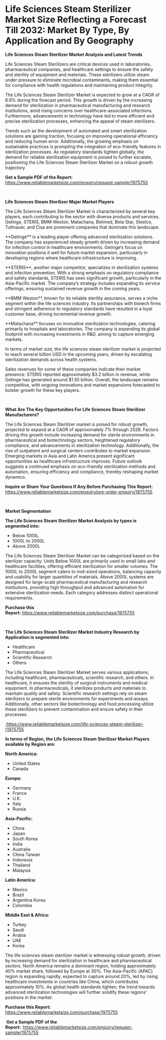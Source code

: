 <p><h1>Life Sciences Steam Sterilizer Market Size Reflecting a Forecast Till 2032: Market By Type, By Application and By Geography</h1></p><p><strong>Life Sciences Steam Sterilizer Market Analysis and Latest Trends</strong></p>
<p><p>Life Sciences Steam Sterilizers are critical devices used in laboratories, pharmaceutical companies, and healthcare settings to ensure the safety and sterility of equipment and materials. These sterilizers utilize steam under pressure to eliminate microbial contaminants, making them essential for compliance with health regulations and maintaining product integrity. </p><p>The Life Sciences Steam Sterilizer Market is expected to grow at a CAGR of 6.9% during the forecast period. This growth is driven by the increasing demand for sterilization in pharmaceutical manufacturing and research institutions, amid rising concerns over healthcare-associated infections. Furthermore, advancements in technology have led to more efficient and precise sterilization processes, enhancing the appeal of steam sterilizers. </p><p>Trends such as the development of automated and smart sterilization solutions are gaining traction, focusing on improving operational efficiency and reducing human error. Additionally, the growing emphasis on sustainable practices is prompting the integration of eco-friendly features in sterilization processes. As regulatory standards tighten globally, the demand for reliable sterilization equipment is poised to further escalate, positioning the Life Sciences Steam Sterilizer Market on a robust growth trajectory.</p></p>
<p><strong>Get a Sample PDF of the Report:&nbsp;</strong> <a href="https://www.reliablemarketsize.com/enquiry/request-sample/1975755?utm_campaign=3075&utm_medium=2&utm_source=Github&utm_content=ia&utm_term=12042025&utm_id=life-sciences-steam-sterilizer">https://www.reliablemarketsize.com/enquiry/request-sample/1975755</a></p>
<p>&nbsp;</p>
<p><strong>Life Sciences Steam Sterilizer Major Market Players</strong></p>
<p><p>The Life Sciences Steam Sterilizer Market is characterized by several key players, each contributing to the sector with diverse products and services. Getinge, STERIS, BMM Weston, Matachana, Belimed, Beta Star, Steelco, Tuttnauer, and Cisa are prominent companies that dominate this landscape.</p><p>**Getinge** is a leading player offering advanced sterilization solutions. The company has experienced steady growth driven by increasing demand for infection control in healthcare environments. Getinge’s focus on innovation positions it well for future market expansion, particularly in developing regions where healthcare infrastructure is improving.</p><p>**STERIS**, another major competitor, specializes in sterilization systems and infection prevention. With a strong emphasis on regulatory compliance and safety standards, STERIS has seen significant growth, particularly in the Asia-Pacific market. The company’s strategy includes expanding its service offerings, ensuring sustained revenue growth in the coming years.</p><p>**BMM Weston**, known for its reliable sterility assurance, serves a niche segment within the life sciences industry. Its partnerships with biotech firms and stringent adherence to regulatory standards have resulted in a loyal customer base, driving incremental revenue growth.</p><p>**Matachana** focuses on innovative sterilization technologies, catering primarily to hospitals and laboratories. The company is expanding its global footprint with increasing investments in R&D, aiming to capture emerging markets.</p><p>In terms of market size, the life sciences steam sterilizer market is projected to reach several billion USD in the upcoming years, driven by escalating sterilization demands across health systems. </p><p>Sales revenues for some of these companies indicate their market presence: STERIS reported approximately $3.2 billion in revenue, while Getinge has generated around $1.55 billion. Overall, the landscape remains competitive, with ongoing innovations and market expansions forecasted to bolster growth for these key players.</p></p>
<p>&nbsp;</p>
<p><strong>What Are The Key Opportunities For Life Sciences Steam Sterilizer Manufacturers?</strong></p>
<p><p>The Life Sciences Steam Sterilizer market is poised for robust growth, projected to expand at a CAGR of approximately 7% through 2028. Factors driving this growth include increasing demand for sterile environments in pharmaceutical and biotechnology sectors, heightened regulatory compliance, and advancements in sterilization technology. Additionally, the rise of outpatient and surgical centers contributes to market expansion. Emerging markets in Asia and Latin America present significant opportunities as healthcare infrastructure improves. Future outlook suggests a continued emphasis on eco-friendly sterilization methods and automation, ensuring efficiency and compliance, thereby reshaping market dynamics.</p></p>
<p><strong>Inquire or Share Your Questions If Any Before Purchasing This Report:</strong> <a href="https://www.reliablemarketsize.com/enquiry/pre-order-enquiry/1975755?utm_campaign=3075&utm_medium=2&utm_source=Github&utm_content=ia&utm_term=12042025&utm_id=life-sciences-steam-sterilizer">https://www.reliablemarketsize.com/enquiry/pre-order-enquiry/1975755</a></p>
<p>&nbsp;</p>
<p><strong>Market Segmentation</strong></p>
<p><strong>The Life Sciences Steam Sterilizer Market Analysis by types is segmented into:</strong></p>
<p><ul><li>Below 1000L</li><li>1000L to 2000L</li><li>Above 2000L</li></ul></p>
<p><p>The Life Sciences Steam Sterilizer Market can be categorized based on the sterilizer capacity. Units Below 1000L are primarily used in small labs and healthcare facilities, offering efficient sterilization for smaller volumes. The 1000L to 2000L segment caters to mid-sized operations, balancing capacity and usability for larger quantities of materials. Above 2000L systems are designed for large-scale pharmaceutical manufacturing and research institutions, providing high throughput and advanced automation for extensive sterilization needs. Each category addresses distinct operational requirements.</p></p>
<p><strong>Purchase this Report:&nbsp;</strong><a href="https://www.reliablemarketsize.com/purchase/1975755?utm_campaign=3075&utm_medium=2&utm_source=Github&utm_content=ia&utm_term=12042025&utm_id=life-sciences-steam-sterilizer">https://www.reliablemarketsize.com/purchase/1975755</a></p>
<p>&nbsp;</p>
<p><strong>The Life Sciences Steam Sterilizer Market Industry Research by Application is segmented into:</strong></p>
<p><ul><li>Healthcare</li><li>Pharmaceutical</li><li>Scientific Research</li><li>Others</li></ul></p>
<p><p>The Life Sciences Steam Sterilizer Market serves various applications, including healthcare, pharmaceuticals, scientific research, and others. In healthcare, it ensures the sterility of surgical instruments and medical equipment. In pharmaceuticals, it sterilizes products and materials to maintain quality and safety. Scientific research settings rely on steam sterilizers to prepare sterile environments for experiments and assays. Additionally, other sectors like biotechnology and food processing utilize these sterilizers to prevent contamination and ensure safety in their processes.</p></p>
<p><a href="https://www.reliablemarketsize.com/life-sciences-steam-sterilizer-r1975755?utm_campaign=3075&utm_medium=2&utm_source=Github&utm_content=ia&utm_term=12042025&utm_id=life-sciences-steam-sterilizer">&nbsp;https://www.reliablemarketsize.com/life-sciences-steam-sterilizer-r1975755</a></p>
<p><strong>In terms of Region, the Life Sciences Steam Sterilizer Market Players available by Region are:</strong></p>
<p>
    <p> <strong> North America: </strong>
        <ul>
            <li>United States</li>
            <li>Canada</li>
        </ul>
        </p> 
    <p> <strong> Europe: </strong>
        <ul>
            <li>Germany</li>
            <li>France</li>
            <li>U.K.</li>
            <li>Italy</li>
            <li>Russia</li>
        </ul>
        </p> 
    <p> <strong> Asia-Pacific: </strong>
        <ul>
            <li>China</li>
            <li>Japan</li>
            <li>South Korea</li>
            <li>India</li>
            <li>Australia</li>
            <li>China Taiwan</li>
            <li>Indonesia</li>
            <li>Thailand</li>
            <li>Malaysia</li>
        </ul>
        </p> 
    <p> <strong> Latin America: </strong>
        <ul>
            <li>Mexico</li>
            <li>Brazil</li>
            <li>Argentina Korea</li>
            <li>Colombia</li>
        </ul>
        </p> 
    <p> <strong> Middle East & Africa: </strong>
        <ul>
            <li>Turkey</li>
            <li>Saudi</li>
            <li>Arabia</li>
            <li>UAE</li>
            <li>Korea</li>
        </ul>
    </p>
    </p>
<p><p>The life sciences steam sterilizer market is witnessing robust growth, driven by increasing demand for sterilization in healthcare and pharmaceutical sectors. North America remains a dominant region, holding approximately 40% market share, followed by Europe at 30%. The Asia-Pacific (APAC) region is expanding rapidly, expected to capture around 20%, led by rising healthcare investments in countries like China, which contributes approximately 10%. As global health standards tighten, the trend towards advanced sterilization technologies will further solidify these regions' positions in the market.</p></p>
<p><strong>Purchase this Report: </strong><a href="https://www.reliablemarketsize.com/purchase/1975755?utm_campaign=3075&utm_medium=2&utm_source=Github&utm_content=ia&utm_term=12042025&utm_id=life-sciences-steam-sterilizer">https://www.reliablemarketsize.com/purchase/1975755</a></p>
<p>&nbsp;<strong>Get a Sample PDF of the Report:&nbsp;&nbsp;</strong><a href="https://www.reliablemarketsize.com/enquiry/request-sample/1975755?utm_campaign=3075&utm_medium=2&utm_source=Github&utm_content=ia&utm_term=12042025&utm_id=life-sciences-steam-sterilizer">https://www.reliablemarketsize.com/enquiry/request-sample/1975755</a></p>
<p><strong></strong></p>
<p><p></p><p></p><p></p></p>